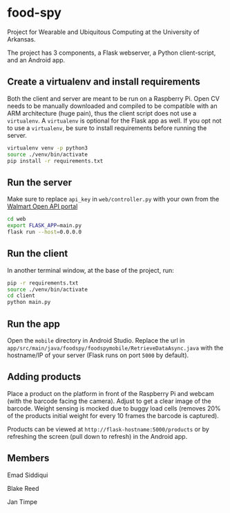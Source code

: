 # food-spy

Project for Wearable and Ubiquitous Computing at the University of Arkansas. 

The project has 3 components, a Flask webserver, a Python client-script, and an Android app.

## Create a virtualenv and install requirements

Both the client and server are meant to be run on a Raspberry Pi. Open CV needs to be manually downloaded and compiled to be compatible with an ARM architecture (huge pain), thus the client script does not use a `virtualenv`. A `virtualenv` is optional for the Flask app as well. If you opt not to use a `virtualenv`, be sure to install requirements before running the server.

```bash
virtualenv venv -p python3
source ./venv/bin/activate
pip install -r requirements.txt
```

## Run the server
Make sure to replace `api_key` in `web/controller.py` with your own from the [Walmart Open API portal](https://developer.walmartlabs.com/)

```bash
cd web
export FLASK_APP=main.py
flask run --host=0.0.0.0
```

## Run the client
In another terminal window, at the base of the project, run:
```bash
pip -r requirements.txt
source ./venv/bin/activate
cd client
python main.py
```

## Run the app
Open the `mobile` directory in Android Studio. Replace the url in `app/src/main/java/foodspy/foodspymobile/RetrieveDataAsync.java` with the hostname/IP of your server (Flask runs on port `5000` by default).

## Adding products

Place a product on the platform in front of the Raspberry Pi and webcam (with the barcode facing the camera). Adjust to get a clear image of the barcode. Weight sensing is mocked due to buggy load cells (removes 20% of the products initial weight for every 10 frames the barcode is captured).

Products can be viewed at `http://flask-hostname:5000/products` or by refreshing the screen (pull down to refresh) in the Android app.

## Members

Emad Siddiqui

Blake Reed

Jan Timpe
